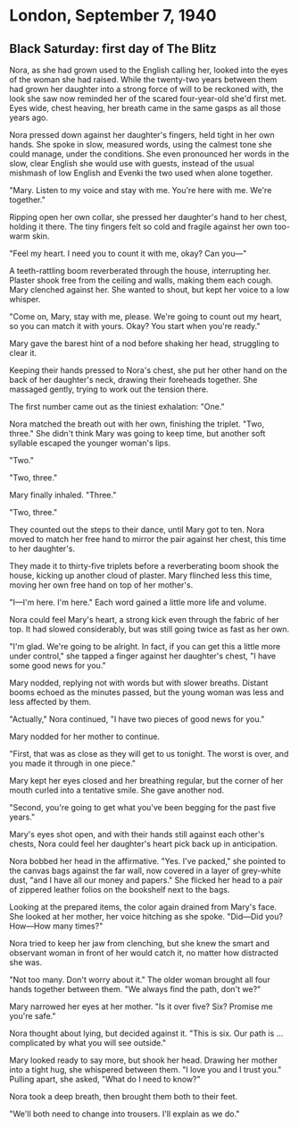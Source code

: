 # London, September 7, 1940

## Black Saturday: first day of The Blitz

Nora, as she had grown used to the English calling her, looked into the eyes of the woman she had raised.
While the twenty-two years between them had grown her daughter into a strong force of will to be reckoned with, the look she saw now reminded her of the scared four-year-old she'd first met.
Eyes wide, chest heaving, her breath came in the same gasps as all those years ago.

Nora pressed down against her daughter's fingers, held tight in her own hands.
She spoke in slow, measured words, using the calmest tone she could manage, under the conditions.
She even pronounced her words in the slow, clear English she would use with guests, instead of the usual mishmash of low English and Evenki the two used when alone together.

"Mary.
Listen to my voice and stay with me.
You're here with me.
We're together."

Ripping open her own collar, she pressed her daughter's hand to her chest, holding it there.
The tiny fingers felt so cold and fragile against her own too-warm skin.

"Feel my heart.
I need you to count it with me, okay?
Can you—"

A teeth-rattling boom reverberated through the house, interrupting her.
Plaster shook free from the ceiling and walls, making them each cough.
Mary clenched against her.
She wanted to shout, but kept her voice to a low whisper.

"Come on, Mary, stay with me, please.
We're going to count out my heart, so you can match it with yours.
Okay?
You start when you're ready."

Mary gave the barest hint of a nod before shaking her head, struggling to clear it.

Keeping their hands pressed to Nora's chest, she put her other hand on the back of her daughter's neck, drawing their foreheads together.
She massaged gently, trying to work out the tension there.

The first number came out as the tiniest exhalation: "One."

Nora matched the breath out with her own, finishing the triplet.
"Two, three."
She didn't think Mary was going to keep time, but another soft syllable escaped the younger woman's lips.

"Two."

"Two, three."

Mary finally inhaled.
"Three."

"Two, three."

They counted out the steps to their dance, until Mary got to ten.
Nora moved to match her free hand to mirror the pair against her chest, this time to her daughter's.

They made it to thirty-five triplets before a reverberating boom shook the house, kicking up another cloud of plaster.
Mary flinched less this time, moving her own free hand on top of her mother's.

"I—I'm here.
I'm here."
Each word gained a little more life and volume.

Nora could feel Mary's heart, a strong kick even through the fabric of her top.
It had slowed considerably, but was still going twice as fast as her own.

"I'm glad.
We're going to be alright.
In fact, if you can get this a little more under control," she tapped a finger against her daughter's chest, "I have some good news for you."

Mary nodded, replying not with words but with slower breaths.
Distant booms echoed as the minutes passed, but the young woman was less and less affected by them.

"Actually," Nora continued, "I have two pieces of good news for you."

Mary nodded for her mother to continue.

"First, that was as close as they will get to us tonight.
The worst is over, and you made it through in one piece."

Mary kept her eyes closed and her breathing regular, but the corner of her mouth curled into a tentative smile.
She gave another nod.

"Second, you're going to get what you've been begging for the past five years."

Mary's eyes shot open, and with their hands still against each other's chests, Nora could feel her daughter's heart pick back up in anticipation.

Nora bobbed her head in the affirmative.
"Yes.
I've packed," she pointed to the canvas bags against the far wall, now covered in a layer of grey-white dust, "and I have all our money and papers."
She flicked her head to a pair of zippered leather folios on the bookshelf next to the bags.

Looking at the prepared items, the color again drained from Mary's face.
She looked at her mother, her voice hitching as she spoke.
"Did—Did you?
How—How many times?"

Nora tried to keep her jaw from clenching, but she knew the smart and observant woman in front of her would catch it, no matter how distracted she was.

"Not too many.
Don't worry about it."
The older woman brought all four hands together between them.
"We always find the path, don't we?"

Mary narrowed her eyes at her mother.
"Is it over five?  Six?
Promise me you're safe."

Nora thought about lying, but decided against it.
"This is six.
Our path is ... complicated by what you will see outside."

Mary looked ready to say more, but shook her head.
Drawing her mother into a tight hug, she whispered between them.
"I love you and I trust you."
Pulling apart, she asked, "What do I need to know?"

Nora took a deep breath, then brought them both to their feet.

"We'll both need to change into trousers.
I'll explain as we do."
